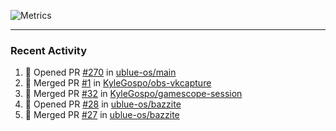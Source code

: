 ![Metrics](https://metrics.lecoq.io/KyleGospo?template=classic&base=header%2C%20activity%2C%20community%2C%20repositories%2C%20metadata&base.indepth=false&base.hireable=false&base.skip=false&config.timezone=America%2FLos_Angeles)

---
### Recent Activity
<!--START_SECTION:activity-->
1. 💪 Opened PR [#270](https://github.com/ublue-os/main/pull/270) in [ublue-os/main](https://github.com/ublue-os/main)
2. 🎉 Merged PR [#1](https://github.com/KyleGospo/obs-vkcapture/pull/1) in [KyleGospo/obs-vkcapture](https://github.com/KyleGospo/obs-vkcapture)
3. 🎉 Merged PR [#32](https://github.com/KyleGospo/gamescope-session/pull/32) in [KyleGospo/gamescope-session](https://github.com/KyleGospo/gamescope-session)
4. 💪 Opened PR [#28](https://github.com/ublue-os/bazzite/pull/28) in [ublue-os/bazzite](https://github.com/ublue-os/bazzite)
5. 🎉 Merged PR [#27](https://github.com/ublue-os/bazzite/pull/27) in [ublue-os/bazzite](https://github.com/ublue-os/bazzite)
<!--END_SECTION:activity-->

